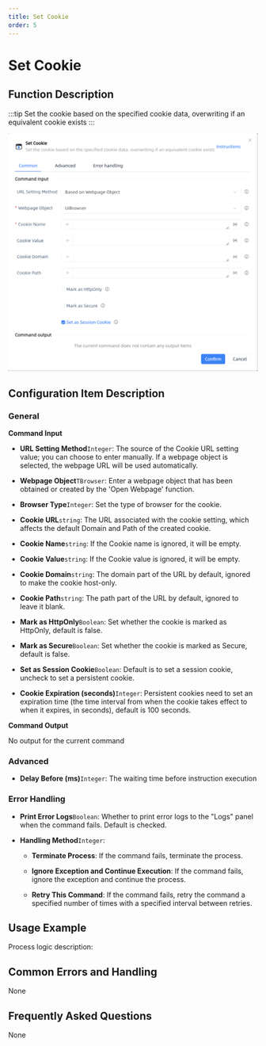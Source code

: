 ```yaml
---
title: Set Cookie
order: 5
---
```


# Set Cookie

## Function Description

:::tip 
Set the cookie based on the specified cookie data, overwriting if an equivalent cookie exists
:::

![Set Cookie](../../../assets/Set%20Cookie_command.png)

## Configuration Item Description

### General

**Command Input**

- **URL Setting Method**`Integer`: The source of the Cookie URL setting value; you can choose to enter manually. If a webpage object is selected, the webpage URL will be used automatically.

- **Webpage Object**`TBrowser`: Enter a webpage object that has been obtained or created by the 'Open Webpage' function.

- **Browser Type**`Integer`: Set the type of browser for the cookie.

- **Cookie URL**`string`: The URL associated with the cookie setting, which affects the default Domain and Path of the created cookie.

- **Cookie Name**`string`: If the Cookie name is ignored, it will be empty.

- **Cookie Value**`string`: If the Cookie value is ignored, it will be empty.

- **Cookie Domain**`string`: The domain part of the URL by default, ignored to make the cookie host-only.

- **Cookie Path**`string`: The path part of the URL by default, ignored to leave it blank.

- **Mark as HttpOnly**`Boolean`: Set whether the cookie is marked as HttpOnly, default is false.

- **Mark as Secure**`Boolean`: Set whether the cookie is marked as Secure, default is false.

- **Set as Session Cookie**`Boolean`: Default is to set a session cookie, uncheck to set a persistent cookie.

- **Cookie Expiration (seconds)**`Integer`: Persistent cookies need to set an expiration time (the time interval from when the cookie takes effect to when it expires, in seconds), default is 100 seconds.


**Command Output**

No output for the current command

### Advanced

- **Delay Before (ms)**`Integer`: The waiting time before instruction execution

### Error Handling

- **Print Error Logs**`Boolean`: Whether to print error logs to the "Logs" panel when the command fails. Default is checked. 

- **Handling Method**`Integer`:

    - **Terminate Process**: If the command fails, terminate the process.

    - **Ignore Exception and Continue Execution**: If the command fails, ignore the exception and continue the process.

    - **Retry This Command**: If the command fails, retry the command a specified number of times with a specified interval between retries.

## Usage Example

Process logic description:

## Common Errors and Handling

None

## Frequently Asked Questions

None


